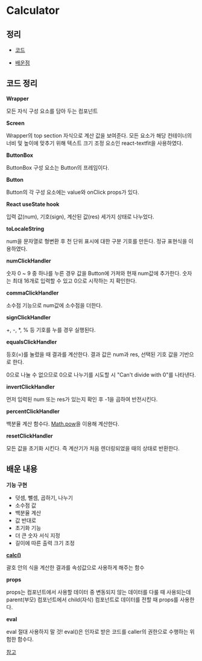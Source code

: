 # Calculator

## 정리

- [코드](#1)


- [배운점](#2)



## 코드 정리
<div id="1"></div>

**Wrapper**

모든 자식 구성 요소를 담아 두는 컴포넌트


**Screen**

Wrapper의 top section 자식으로 계산 값을 보여준다. 모든 요소가 해당 컨테이너의 너비 및 높이에 맞추기 위해 텍스트 크기 조정 요소인 react-textfit을 사용하였다.


**ButtonBox**

ButtonBox 구성 요소는 Button의 프레임이다. 


**Button**

Button의 각 구성 요소에는 value와 onClick props가 있다.


**React useState hook**

입력 값(num), 기호(sign), 계산된 값(res) 세가지 상태로 나누었다.


**toLocaleString**

num을 문자열로 형변환 후 천 단위 표시에 대한 구분 기호를 만든다. 정규 표현식을 이용하였다.


**numClickHandler**

숫자 0 ~ 9 중 하나를 누른 경우 값을 Button에 가져와 현재 num값에 추가한다.
숫자는 최대 16개로 입력할 수 있고 0으로 시작하는 지 확인한다.


**commaClickHandler**

소수점 기능으로 num값에 소수점을 더한다.


**signClickHandler**

+, -, *, % 등 기호를 누를 경우 실행된다.


**equalsClickHandler**

등호(=)를 눌렀을 때 결과를 계산한다. 결과 값은 num과 res, 선택된 기호 값을 기반으로 한다.

0으로 나눌 수 없으므로 0으로 나누기를 시도할 시 "Can't divide with 0"를 나타낸다.


**invertClickHandler**

먼저 입력된 num 또는 res가 있는지 확인 후 -1을 곱하여 반전시킨다.

**percentClickHandler**

백분율 계산 함수다. [Math.pow](https://developer.mozilla.org/ko/docs/Web/JavaScript/Reference/Global_Objects/Math/pow)을 이용해 계산한다. 


**resetClickHandler**

모든 값을 초기화 시킨다. 즉 계산기가 처음 렌더링되었을 때의 상태로 반환한다.



## 배운 내용
<div id="2"></div>

**기능 구현**

- 덧셈, 뺄셈, 곱하기, 나누기
- 소수점 값
- 백분율 계산
- 값 반대로
- 초기화 기능
- 더 큰 숫자 서식 지정
- 길이에 따른 출력 크기 조정


**[calc()](https://developer.mozilla.org/ko/docs/Web/CSS/calc())**

괄호 안의 식을 계산한 결과를 속성값으로 사용하게 해주는 함수


**props**

props는 컴포넌트에서 사용할 데이터 중 변동되지 않는 데이터를 다룰 때 사용되는데 parent(부모) 컴포넌트에서 child(자식) 컴포넌트로 데이터를 전할 때 props를 사용한다.

**eval**

eval 절대 사용하지 말 것!
eval()은 인자로 받은 코드를 caller의 권한으로 수행하는 위험한 함수다.


[참고](https://www.sitepoint.com/react-tutorial-build-calculator-app/)